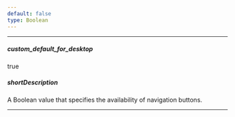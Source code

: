 ```yaml
---
default: false
type: Boolean
---
```

---
##### custom_default_for_desktop
true

##### shortDescription
A Boolean value that specifies the availability of navigation buttons.

---

